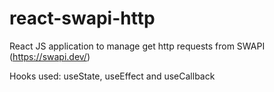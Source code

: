 # react-swapi-http

React JS application to manage get http requests from SWAPI (https://swapi.dev/)

Hooks used: useState, useEffect and useCallback
